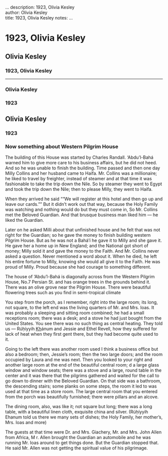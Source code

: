 ...
description: 1923, Olivia Kesley  
author: Olivia Kesley  
title: 1923, Olivia Kesley 
notes:
...


# 1923, Olivia Kesley  
## Olivia Kesley  
### 1923, Olivia Kesley  

------




###  Olivia Kesley 

###  1923 

##  Olivia Kesley 

###  1923 

###  Now something about Western Pilgrim House 

The building of this House was started by Charles Randall. ‘Abdu’l-Bahá warned him to give more care to his business affairs, but he did not heed. And so he was unable to finish the building. Time passed and then one day Milly Collins and her husband came to Haifa. Mr. Collins was a millionaire; he liked to travel by freighter, instead of steamer and at that time it was fashionable to take the trip down the Nile. So by steamer they went to Egypt and took the trip down the Nile; then to please Milly, they went to Haifa.   

When they arrived he said <q class="">“We will register at this hotel and then go up and leave our cards.”</q> But it didn’t work out that way, because the Holy Family was watching and nothing would do but they must come in, So Mr. Collins met the Beloved Guardian. And that brusque business man liked him — he liked the Guardian.   

Later on he asked Milli about that unfinished house and he felt that was not right for the Guardian; so he gave the money to finish building western Pilgrim House. But as he was not a Bahá’í he gave it to Milly and she gave it. He gave her a home up in New England; and the National got short of money; Milly sold it and gave the money to the Faith. And Mr. Collins never asked a question. Never mentioned a word about it. When he died, he left his entire fortune to Milly, knowing she would all give it to the Faith. He was proud of Milly. Proud because she had courage to something different.   

The house of ‘Abdu’l-Bahá is diagonally across from the Western Pilgrim House, No.7 Persian St. and has orange trees in the grounds behind it. There was an olive grove near the Pilgrim House. There were beautiful flowering trees such as you find in semi-tropical climate   

You step from the porch, as I remember, right into the large room; its long, not square, to the left end was the living quarters of Mr. and Mrs. Ioas. It was probably a sleeping and sitting room combined; he had a small receptions room; there was a desk; and a stove he had just bought from the United States. You see there was no such thing as central heating. They told us — Rúḥíyyih <u>Kh</u>ánum and Jessie and Ethel Revell, how they suffered for lack of heat when they first gent there, but they had become quite used to it.   

Going to the left there was another room used I think a business office but also a bedroom; then, Jessie’s room; then the two large doors; and the room occupied by Laura and me was next. Then you looked to your right and another large room at the end of the beautiful central room; d a large glass window and window seats; there was a stove and a large, round table in the center and it was there that the pilgrims gathered and waited for the call to go down to dinner with the Beloved Guardian. On that side was a bathroom, the descending stairs; some planks on some steps, the room it led to was used at that time as a store room. The large central room that you entered from the porch was beautifully furnished; there were pillars and an alcove.   

The dining room, also, was like it; not square but long; there was a long table, with a beautiful linen cloth, exquisite china and silver. (Rúḥíyyih Ehanum told us there we many sets of dishes; the Holy Family, her mother’s, Mrs. Ioas and more)   

The guests at that time were Dr. and Mrs. Giachery, Mr. and Mrs. John Allen from Africa,	M r. Allen brought the Guardian an automobile and he was running Mr. Ioas around to get things done. But the Guardian stopped that. He said Mr. Allen was not getting the spiritual value of his pilgrimage.
